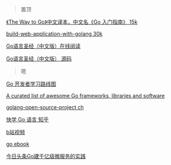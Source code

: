 > 置顶

[《The Way to Go》中文译本，中文名《Go 入门指南》 15k](https://github.com/Unknwon/the-way-to-go_ZH_CN/blob/master/eBook/directory.md)

[build-web-application-with-golang  30k](https://github.com/astaxie/build-web-application-with-golang/blob/master/zh/preface.md)

[Go语言圣经（中文版）在线阅读](https://docs.hacknode.org/gopl-zh/)

[Go语言圣经（中文版） 源码](https://github.com/adonovan/gopl.io)

> 嗯
 
[Go 开发者学习路线图](https://github.com/Quorafind/golang-developer-roadmap-cn)

[A curated list of awesome Go frameworks, libraries and software](https://github.com/avelino/awesome-go)

[golang-open-source-project ch](https://github.com/hackstoic/golang-open-source-projects#%E7%9B%AE%E5%BD%95)

[快学 Go 语言 知乎](https://zhuanlan.zhihu.com/quickgo)

[b站视频 ](https://search.bilibili.com/all?keyword=GO%E8%AF%AD%E8%A8%80)

[go ebook](https://github.com/dariubs/GoBooks)

[今日头条Go建千亿级微服务的实践](https://www.jianshu.com/p/ea9ab1b67dce)
